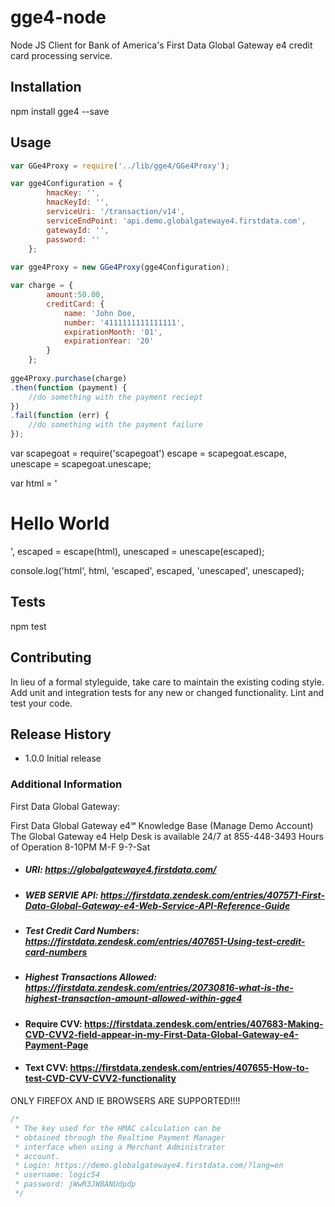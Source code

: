 gge4-node
=========

Node JS Client for Bank of America's First Data Global Gateway e4 credit card processing service.

## Installation

  npm install gge4 --save

## Usage

```javascript
var GGe4Proxy = require('../lib/gge4/GGe4Proxy');

var gge4Configuration = {
		hmacKey: '',
		hmacKeyId: '',
		serviceUri: '/transaction/v14',
		serviceEndPoint: 'api.demo.globalgatewaye4.firstdata.com',
		gatewayId: '',
		password: ''
	};
	
var gge4Proxy = new GGe4Proxy(gge4Configuration);

var charge = {
		amount:50.00, 
		creditCard: { 
			name: 'John Doe, 
			number: '4111111111111111', 
			expirationMonth: '01', 
			expirationYear: '20'
		}
	};
	
gge4Proxy.purchase(charge)
.then(function (payment) {
	//do something with the payment reciept
})
.fail(function (err) {
	//do something with the payment failure
});

```
  var scapegoat = require('scapegoat')
      escape = scapegoat.escape,
      unescape = scapegoat.unescape;

  var html = '<h1>Hello World</h1>',
      escaped = escape(html),
      unescaped = unescape(escaped);

  console.log('html', html, 'escaped', escaped, 'unescaped', unescaped);

## Tests

  npm test

## Contributing

In lieu of a formal styleguide, take care to maintain the existing coding style.
Add unit and integration tests for any new or changed functionality. Lint and test your code.

## Release History

* 1.0.0 Initial release


### Additional Information

First Data Global Gateway:

First Data Global Gateway e4℠ Knowledge Base (Manage Demo Account)
The Global Gateway e4 Help Desk is available 24/7 at 855-448-3493
Hours of Operation
8-10PM M-F
9-?-Sat

- ##### URI: https://globalgatewaye4.firstdata.com/
- ##### WEB SERVIE API: https://firstdata.zendesk.com/entries/407571-First-Data-Global-Gateway-e4-Web-Service-API-Reference-Guide
- ##### Test Credit Card Numbers: https://firstdata.zendesk.com/entries/407651-Using-test-credit-card-numbers
- ##### Highest Transactions Allowed: https://firstdata.zendesk.com/entries/20730816-what-is-the-highest-transaction-amount-allowed-within-gge4
- #### Require CVV: https://firstdata.zendesk.com/entries/407683-Making-CVD-CVV2-field-appear-in-my-First-Data-Global-Gateway-e4-Payment-Page
- #### Text CVV: https://firstdata.zendesk.com/entries/407655-How-to-test-CVD-CVV-CVV2-functionality


ONLY FIREFOX AND IE BROWSERS ARE SUPPORTED!!!!

```javascript
/*
 * The key used for the HMAC calculation can be 
 * obtained through the Realtime Payment Manager 
 * interface when using a Merchant Administrator 
 * account.
 * Login: https://demo.globalgatewaye4.firstdata.com/?lang=en
 * username: logic54
 * password: jWwR3JW8ANUdpdp
 */
 ```
